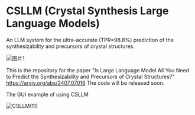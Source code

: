 
# CSLLM (Crystal Synthesis Large Language Models)
An LLM system for the ultra-accurate (TPR=98.8%) prediction of the synthesizability and precursors of crystal structures.

![图片1](https://github.com/user-attachments/assets/eaa81aab-afff-4c00-a677-3ad433f9955f)

This is the repository for the paper "Is Large Language Model All You Need to Predict the Synthesizability and Precursors of Crystal Structures?"
https://arxiv.org/abs/2407.07016
The code will be released soon.

The GUI example of using CSLLM

![CSLLM(11)](https://github.com/user-attachments/assets/43d0aca7-c16e-406e-bd64-51fff5efd9e8)
